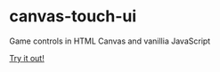# canvas-touch-ui

Game controls in HTML Canvas and vanillia JavaScript

[Try it out!](https://github.com/kevinfjbecker/canvas-touch-ui/edit/main/readme.md)
